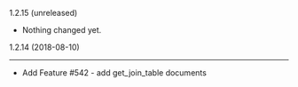 

1.2.15 (unreleased)


- Nothing changed yet.


1.2.14 (2018-08-10)

-------------------

- Add Feature #542 - add get_join_table documents



